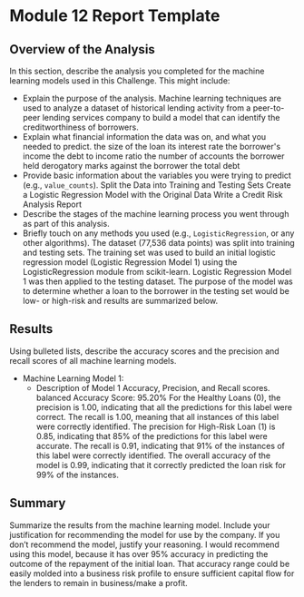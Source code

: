 # Module 12 Report Template

## Overview of the Analysis

In this section, describe the analysis you completed for the machine learning models used in this Challenge. This might include:

* Explain the purpose of the analysis.
    Machine learning techniques are used to analyze a dataset of historical lending activity from a peer-to-peer lending services company to build a model that can identify the creditworthiness of borrowers.
* Explain what financial information the data was on, and what you needed to predict.
    the size of the loan
    its interest rate
    the borrower's income
    the debt to income ratio
    the number of accounts the borrower held
    derogatory marks against the borrower
    the total debt
* Provide basic information about the variables you were trying to predict (e.g., `value_counts`).
    Split the Data into Training and Testing Sets
    Create a Logistic Regression Model with the Original Data
    Write a Credit Risk Analysis Report
* Describe the stages of the machine learning process you went through as part of this analysis.
* Briefly touch on any methods you used (e.g., `LogisticRegression`, or any other algorithms).
    The dataset (77,536 data points) was split into training and testing sets. The training set was used to build an initial logistic regression model (Logistic Regression Model 1) using the LogisticRegression module from scikit-learn. Logistic Regression Model 1 was then applied to the testing dataset. The purpose of the model was to determine whether a loan to the borrower in the testing set would be low- or high-risk and results are summarized below.

## Results

Using bulleted lists, describe the accuracy scores and the precision and recall scores of all machine learning models.

* Machine Learning Model 1:
    * Description of Model 1 Accuracy, Precision, and Recall scores.
     balanced Accuracy Score: 95.20% 
     For the Healthy Loans (0), the precision is 1.00, indicating that all the predictions for this label were correct. The recall is 1.00, meaning that all instances of this label were correctly identified. 
     The precision for High-Risk Loan (1) is 0.85, indicating that 85% of the predictions for this label were accurate. The recall is 0.91, indicating that 91% of the instances of this label were correctly identified. 
     The overall accuracy of the model is 0.99, indicating that it correctly predicted the loan risk for 99% of the instances.

## Summary


Summarize the results from the machine learning model. Include your justification for recommending the model for use by the company. If you don’t recommend the model, justify your reasoning. I would recommend using this model, because it has over 95% accuracy in predicting the outcome of the repayment of the initial loan. That accuracy range could be easily molded into a business risk profile to ensure sufficient capital flow for the lenders to remain in business/make a profit.



